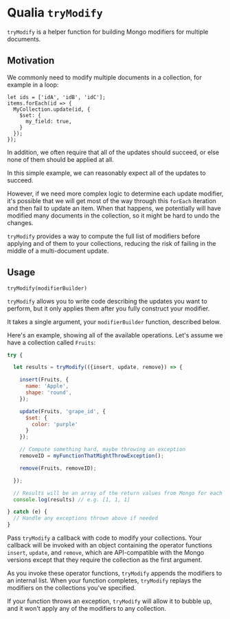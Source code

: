 # Qualia `tryModify`

`tryModify` is a helper function for building Mongo modifiers for multiple
documents.

## Motivation

We commonly need to modify multiple documents in a collection, for example in a
loop:

```
let ids = ['idA', 'idB', 'idC'];
items.forEach(id => {
  MyCollection.update(id, {
    $set: {
      my_field: true,
    }
  });
});
```

In addition, we often require that all of the updates should succeed, or else
none of them should be applied at all.

In this simple example, we can reasonably expect all of the updates to succeed.

However, if we need more complex logic to determine each update modifier, it's
possible that we will get most of the way through this `forEach` iteration and
then fail to update an item. When that happens, we potentially will have
modified many documents in the collection, so it might be hard to undo the
changes.

`tryModify` provides a way to compute the full list of modifiers before applying
and of them to your collections, reducing the risk of failing in the middle of
a multi-document update.

## Usage

```
tryModify(modifierBuilder)
```

`tryModify` allows you to write code describing the updates you want to
perform, but it only applies them after you fully construct your modifier.

It takes a single argument, your `modifierBuilder` function, described below.

Here's an example, showing all of the available operations. Let's assume
we have a collection called `Fruits`:

```js
try {

  let results = tryModify(({insert, update, remove}) => {

    insert(Fruits, {
      name: 'Apple',
      shape: 'round',
    });

    update(Fruits, 'grape_id', {
      $set: {
        color: 'purple'
      }
    });

    // Compute something hard, maybe throwing an exception
    removeID = myFunctionThatMightThrowException();

    remove(Fruits, removeID);

  });

  // Results will be an array of the return values from Mongo for each modifier
  console.log(results) // e.g. [1, 1, 1]

} catch (e) {
  // Handle any exceptions thrown above if needed
}
```

Pass `tryModify` a callback with code to modify your collections. Your callback
will be invoked with an object containing the operator functions `insert`,
`update`, and `remove`, which are API-compatible with the Mongo versions except
that they require the collection as the first argument.

As you invoke these operator functions, `tryModify` appends the modifiers to
an internal list. When your function completes, `tryModify` replays the
modifiers on the collections you've specified.

If your function throws an exception, `tryModify` will allow it to bubble up,
and it won't apply any of the modifiers to any collection.

